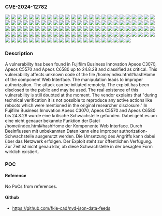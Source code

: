 ### [CVE-2024-12782](https://cve.mitre.org/cgi-bin/cvename.cgi?name=CVE-2024-12782)
![](https://img.shields.io/static/v1?label=Product&message=Apeos%20C3070&color=blue)
![](https://img.shields.io/static/v1?label=Product&message=Apeos%20C5570&color=blue)
![](https://img.shields.io/static/v1?label=Product&message=Apeos%20C6580&color=blue)
![](https://img.shields.io/static/v1?label=Version&message=22.1.0%20&color=brightgreen)
![](https://img.shields.io/static/v1?label=Version&message=22.1.1%20&color=brightgreen)
![](https://img.shields.io/static/v1?label=Version&message=22.1.10%20&color=brightgreen)
![](https://img.shields.io/static/v1?label=Version&message=22.1.11%20&color=brightgreen)
![](https://img.shields.io/static/v1?label=Version&message=22.1.12%20&color=brightgreen)
![](https://img.shields.io/static/v1?label=Version&message=22.1.13%20&color=brightgreen)
![](https://img.shields.io/static/v1?label=Version&message=22.1.14%20&color=brightgreen)
![](https://img.shields.io/static/v1?label=Version&message=22.1.15%20&color=brightgreen)
![](https://img.shields.io/static/v1?label=Version&message=22.1.16%20&color=brightgreen)
![](https://img.shields.io/static/v1?label=Version&message=22.1.17%20&color=brightgreen)
![](https://img.shields.io/static/v1?label=Version&message=22.1.18%20&color=brightgreen)
![](https://img.shields.io/static/v1?label=Version&message=22.1.19%20&color=brightgreen)
![](https://img.shields.io/static/v1?label=Version&message=22.1.2%20&color=brightgreen)
![](https://img.shields.io/static/v1?label=Version&message=22.1.20%20&color=brightgreen)
![](https://img.shields.io/static/v1?label=Version&message=22.1.21%20&color=brightgreen)
![](https://img.shields.io/static/v1?label=Version&message=22.1.22%20&color=brightgreen)
![](https://img.shields.io/static/v1?label=Version&message=22.1.23%20&color=brightgreen)
![](https://img.shields.io/static/v1?label=Version&message=22.1.24%20&color=brightgreen)
![](https://img.shields.io/static/v1?label=Version&message=22.1.25%20&color=brightgreen)
![](https://img.shields.io/static/v1?label=Version&message=22.1.26%20&color=brightgreen)
![](https://img.shields.io/static/v1?label=Version&message=22.1.27%20&color=brightgreen)
![](https://img.shields.io/static/v1?label=Version&message=22.1.28%20&color=brightgreen)
![](https://img.shields.io/static/v1?label=Version&message=22.1.3%20&color=brightgreen)
![](https://img.shields.io/static/v1?label=Version&message=22.1.4%20&color=brightgreen)
![](https://img.shields.io/static/v1?label=Version&message=22.1.5%20&color=brightgreen)
![](https://img.shields.io/static/v1?label=Version&message=22.1.6%20&color=brightgreen)
![](https://img.shields.io/static/v1?label=Version&message=22.1.7%20&color=brightgreen)
![](https://img.shields.io/static/v1?label=Version&message=22.1.8%20&color=brightgreen)
![](https://img.shields.io/static/v1?label=Version&message=22.1.9%20&color=brightgreen)
![](https://img.shields.io/static/v1?label=Version&message=22.12.0%20&color=brightgreen)
![](https://img.shields.io/static/v1?label=Version&message=22.12.1%20&color=brightgreen)
![](https://img.shields.io/static/v1?label=Version&message=22.12.2%20&color=brightgreen)
![](https://img.shields.io/static/v1?label=Version&message=23.12.0%20&color=brightgreen)
![](https://img.shields.io/static/v1?label=Version&message=23.12.1%20&color=brightgreen)
![](https://img.shields.io/static/v1?label=Version&message=23.12.10%20&color=brightgreen)
![](https://img.shields.io/static/v1?label=Version&message=23.12.11%20&color=brightgreen)
![](https://img.shields.io/static/v1?label=Version&message=23.12.12%20&color=brightgreen)
![](https://img.shields.io/static/v1?label=Version&message=23.12.13%20&color=brightgreen)
![](https://img.shields.io/static/v1?label=Version&message=23.12.14%20&color=brightgreen)
![](https://img.shields.io/static/v1?label=Version&message=23.12.15%20&color=brightgreen)
![](https://img.shields.io/static/v1?label=Version&message=23.12.2%20&color=brightgreen)
![](https://img.shields.io/static/v1?label=Version&message=23.12.3%20&color=brightgreen)
![](https://img.shields.io/static/v1?label=Version&message=23.12.4%20&color=brightgreen)
![](https://img.shields.io/static/v1?label=Version&message=23.12.5%20&color=brightgreen)
![](https://img.shields.io/static/v1?label=Version&message=23.12.6%20&color=brightgreen)
![](https://img.shields.io/static/v1?label=Version&message=23.12.7%20&color=brightgreen)
![](https://img.shields.io/static/v1?label=Version&message=23.12.8%20&color=brightgreen)
![](https://img.shields.io/static/v1?label=Version&message=23.12.9%20&color=brightgreen)
![](https://img.shields.io/static/v1?label=Version&message=23.7.0%20&color=brightgreen)
![](https://img.shields.io/static/v1?label=Version&message=23.7.1%20&color=brightgreen)
![](https://img.shields.io/static/v1?label=Version&message=23.7.2%20&color=brightgreen)
![](https://img.shields.io/static/v1?label=Version&message=23.7.3%20&color=brightgreen)
![](https://img.shields.io/static/v1?label=Version&message=23.9.0%20&color=brightgreen)
![](https://img.shields.io/static/v1?label=Version&message=23.9.1%20&color=brightgreen)
![](https://img.shields.io/static/v1?label=Version&message=23.9.10%20&color=brightgreen)
![](https://img.shields.io/static/v1?label=Version&message=23.9.11%20&color=brightgreen)
![](https://img.shields.io/static/v1?label=Version&message=23.9.12%20&color=brightgreen)
![](https://img.shields.io/static/v1?label=Version&message=23.9.13%20&color=brightgreen)
![](https://img.shields.io/static/v1?label=Version&message=23.9.14%20&color=brightgreen)
![](https://img.shields.io/static/v1?label=Version&message=23.9.15%20&color=brightgreen)
![](https://img.shields.io/static/v1?label=Version&message=23.9.16%20&color=brightgreen)
![](https://img.shields.io/static/v1?label=Version&message=23.9.2%20&color=brightgreen)
![](https://img.shields.io/static/v1?label=Version&message=23.9.3%20&color=brightgreen)
![](https://img.shields.io/static/v1?label=Version&message=23.9.4%20&color=brightgreen)
![](https://img.shields.io/static/v1?label=Version&message=23.9.5%20&color=brightgreen)
![](https://img.shields.io/static/v1?label=Version&message=23.9.6%20&color=brightgreen)
![](https://img.shields.io/static/v1?label=Version&message=23.9.7%20&color=brightgreen)
![](https://img.shields.io/static/v1?label=Version&message=23.9.8%20&color=brightgreen)
![](https://img.shields.io/static/v1?label=Version&message=23.9.9%20&color=brightgreen)
![](https://img.shields.io/static/v1?label=Version&message=24.2.0%20&color=brightgreen)
![](https://img.shields.io/static/v1?label=Version&message=24.2.1%20&color=brightgreen)
![](https://img.shields.io/static/v1?label=Version&message=24.2.10%20&color=brightgreen)
![](https://img.shields.io/static/v1?label=Version&message=24.2.11%20&color=brightgreen)
![](https://img.shields.io/static/v1?label=Version&message=24.2.12%20&color=brightgreen)
![](https://img.shields.io/static/v1?label=Version&message=24.2.13%20&color=brightgreen)
![](https://img.shields.io/static/v1?label=Version&message=24.2.14%20&color=brightgreen)
![](https://img.shields.io/static/v1?label=Version&message=24.2.15%20&color=brightgreen)
![](https://img.shields.io/static/v1?label=Version&message=24.2.2%20&color=brightgreen)
![](https://img.shields.io/static/v1?label=Version&message=24.2.3%20&color=brightgreen)
![](https://img.shields.io/static/v1?label=Version&message=24.2.4%20&color=brightgreen)
![](https://img.shields.io/static/v1?label=Version&message=24.2.5%20&color=brightgreen)
![](https://img.shields.io/static/v1?label=Version&message=24.2.6%20&color=brightgreen)
![](https://img.shields.io/static/v1?label=Version&message=24.2.7%20&color=brightgreen)
![](https://img.shields.io/static/v1?label=Version&message=24.2.8%20&color=brightgreen)
![](https://img.shields.io/static/v1?label=Version&message=24.2.9%20&color=brightgreen)
![](https://img.shields.io/static/v1?label=Version&message=24.5.0%20&color=brightgreen)
![](https://img.shields.io/static/v1?label=Version&message=24.5.1%20&color=brightgreen)
![](https://img.shields.io/static/v1?label=Version&message=24.8.0%20&color=brightgreen)
![](https://img.shields.io/static/v1?label=Version&message=24.8.1%20&color=brightgreen)
![](https://img.shields.io/static/v1?label=Version&message=24.8.10%20&color=brightgreen)
![](https://img.shields.io/static/v1?label=Version&message=24.8.11%20&color=brightgreen)
![](https://img.shields.io/static/v1?label=Version&message=24.8.12%20&color=brightgreen)
![](https://img.shields.io/static/v1?label=Version&message=24.8.13%20&color=brightgreen)
![](https://img.shields.io/static/v1?label=Version&message=24.8.14%20&color=brightgreen)
![](https://img.shields.io/static/v1?label=Version&message=24.8.15%20&color=brightgreen)
![](https://img.shields.io/static/v1?label=Version&message=24.8.16%20&color=brightgreen)
![](https://img.shields.io/static/v1?label=Version&message=24.8.17%20&color=brightgreen)
![](https://img.shields.io/static/v1?label=Version&message=24.8.18%20&color=brightgreen)
![](https://img.shields.io/static/v1?label=Version&message=24.8.19%20&color=brightgreen)
![](https://img.shields.io/static/v1?label=Version&message=24.8.2%20&color=brightgreen)
![](https://img.shields.io/static/v1?label=Version&message=24.8.20%20&color=brightgreen)
![](https://img.shields.io/static/v1?label=Version&message=24.8.21%20&color=brightgreen)
![](https://img.shields.io/static/v1?label=Version&message=24.8.22%20&color=brightgreen)
![](https://img.shields.io/static/v1?label=Version&message=24.8.23%20&color=brightgreen)
![](https://img.shields.io/static/v1?label=Version&message=24.8.24%20&color=brightgreen)
![](https://img.shields.io/static/v1?label=Version&message=24.8.25%20&color=brightgreen)
![](https://img.shields.io/static/v1?label=Version&message=24.8.26%20&color=brightgreen)
![](https://img.shields.io/static/v1?label=Version&message=24.8.27%20&color=brightgreen)
![](https://img.shields.io/static/v1?label=Version&message=24.8.28%20&color=brightgreen)
![](https://img.shields.io/static/v1?label=Version&message=24.8.3%20&color=brightgreen)
![](https://img.shields.io/static/v1?label=Version&message=24.8.4%20&color=brightgreen)
![](https://img.shields.io/static/v1?label=Version&message=24.8.5%20&color=brightgreen)
![](https://img.shields.io/static/v1?label=Version&message=24.8.6%20&color=brightgreen)
![](https://img.shields.io/static/v1?label=Version&message=24.8.7%20&color=brightgreen)
![](https://img.shields.io/static/v1?label=Version&message=24.8.8%20&color=brightgreen)
![](https://img.shields.io/static/v1?label=Version&message=24.8.9%20&color=brightgreen)
![](https://img.shields.io/static/v1?label=Vulnerability&message=Improper%20Authorization&color=brightgreen)
![](https://img.shields.io/static/v1?label=Vulnerability&message=Incorrect%20Privilege%20Assignment&color=brightgreen)

### Description

A vulnerability has been found in Fujifilm Business Innovation Apeos C3070, Apeos C5570 and Apeos C6580 up to 24.8.28 and classified as critical. This vulnerability affects unknown code of the file /home/index.html#hashHome of the component Web Interface. The manipulation leads to improper authorization. The attack can be initiated remotely. The exploit has been disclosed to the public and may be used. The real existence of this vulnerability is still doubted at the moment. The vendor explains that "during technical verification it is not possible to reproduce any active actions like reboots which were mentioned in the original researcher disclosure."
In Fujifilm Business Innovation Apeos C3070, Apeos C5570 and Apeos C6580 bis 24.8.28 wurde eine kritische Schwachstelle gefunden. Dabei geht es um eine nicht genauer bekannte Funktion der Datei /home/index.html#hashHome der Komponente Web Interface. Durch Beeinflussen mit unbekannten Daten kann eine improper authorization-Schwachstelle ausgenutzt werden. Die Umsetzung des Angriffs kann dabei über das Netzwerk erfolgen. Der Exploit steht zur öffentlichen Verfügung. Zur Zeit ist nicht genau klar, ob diese Schwachstelle in der besagten Form wirklich existiert.

### POC

#### Reference
No PoCs from references.

#### Github
- https://github.com/fkie-cad/nvd-json-data-feeds

